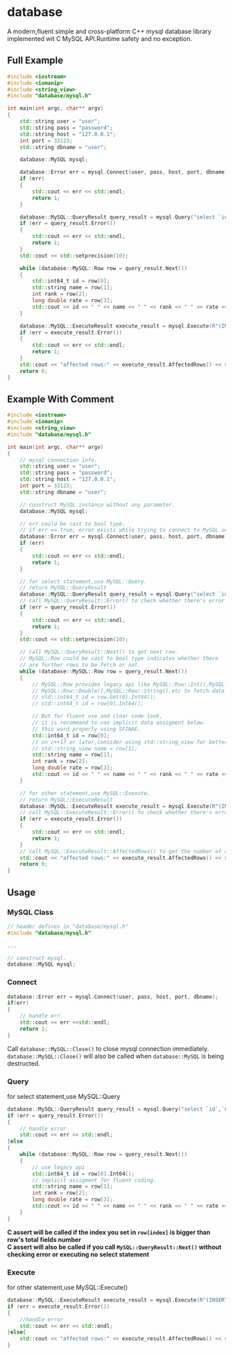 # database
A modern,fluent simple and cross-platform C++ mysql database library implemented wit C MySQL API.Runtime safety and no exception.  


## Full Example
```c++
#include <iostream>
#include <iomanip>
#include <string_view>
#include "database/mysql.h"

int main(int argc, char** argv)
{
    std::string user = "user";
    std::string pass = "password";
    std::string host = "127.0.0.1";
    int port = 33123;
    std::string dbname = "user";

    database::MySQL mysql;

    database::Error err = mysql.Connect(user, pass, host, port, dbname);
    if (err)
    {
        std::cout << err << std::endl;
        return 1;
    }

    database::MySQL::QueryResult query_result = mysql.Query("select `id`,`name`,`rank`,`rate` from `user`.`name`");
    if (err = query_result.Error())
    {
        std::cout << err << std::endl;
        return 1;
    }
    std::cout << std::setprecision(10);

    while (database::MySQL::Row row = query_result.Next())
    {
        std::int64_t id = row[0];
        std::string name = row[1];
        int rank = row[2];
        long double rate = row[3];
        std::cout << id << " " << name << " " << rank << " " << rate << std::endl;
    }

    database::MySQL::ExecuteResult execute_result = mysql.Execute(R"(INSERT INTO `user`.`name`(`id`, `name`) VALUES (0, 'user_name');)");
    if (err = execute_result.Error())
    {
        std::cout << err << std::endl;
        return 1;
    }
    std::cout << "affected rows:" << execute_result.AffectedRows() << std::endl;
    return 0;
}
```

## Example With Comment
```c++
#include <iostream>
#include <iomanip>
#include <string_view>
#include "database/mysql.h"

int main(int argc, char** argv)
{
    // mysql connection info.
    std::string user = "user";
    std::string pass = "password";
    std::string host = "127.0.0.1";
    int port = 33123;
    std::string dbname = "user";

    // construct MySQL instance without any parameter.
    database::MySQL mysql;

    // err could be cast to bool type.
    // if err == true, error exists while trying to connect to MySQL server.
    database::Error err = mysql.Connect(user, pass, host, port, dbname);
    if (err)
    {
        std::cout << err << std::endl;
        return 1;
    }

    // for select statement,use MySQL::Query.
    // return MySQL::QueryResult
    database::MySQL::QueryResult query_result = mysql.Query("select `id`,`name`,`rank`,`rate` from `user`.`name`");
    // call MySQL::QueryResult::Error() to check whether there's error or not.
    if (err = query_result.Error())
    {
        std::cout << err << std::endl;
        return 1;
    }
    std::cout << std::setprecision(10);

    // call MySQL::QueryResult::Next() to get next row.
    // MySQL::Row could be cast to bool type indicates whether there
    // are further rows to be fetch or not.
    while (database::MySQL::Row row = query_result.Next())
    {
        // MySQL::Row provides legacy api like MySQL::Row::Int(),MySQL::Row::Int64(),
        // MySQL::Row::Double(),MySQL::Row::String(),etc to fetch data directly.
        // std::int64_t id = row.Get(0).Int64();
        // std::int64_t id = row[0].Int64();

        // But for fluent use and clear code look,
        // it is recommand to use implicit data assigment below.
        // this word properly using SFINAE.
        std::int64_t id = row[0];
        // on c++17 or later,consider using std::string_view for better performance
        // std::string_view name = row[1];
        std::string name = row[1];
        int rank = row[2];
        long double rate = row[3];
        std::cout << id << " " << name << " " << rank << " " << rate << std::endl;
    }

    // for other statement,use MySQL::Exexute.
    // return MySQL::ExecuteResult
    database::MySQL::ExecuteResult execute_result = mysql.Execute(R"(INSERT INTO `user`.`name`(`id`, `name`) VALUES (0, 'user_name');)");
    // call MySQL::ExecuteResult::Error() to check whether there's error or not.
    if (err = execute_result.Error())
    {
        std::cout << err << std::endl;
        return 1;
    }
    // call MySQL::ExecuteResult::AffectedRows() to get the number of affected rows.
    std::cout << "affected rows:" << execute_result.AffectedRows() << std::endl;
    return 0;
}

```


## Usage

### MySQL Class
```c++
// header defines in "database/mysql.h"
#include "database/mysql.h"

...

// construct mysql.
database::MySQL mysql;

```

### Connect
```c++
database::Error err = mysql.Connect(user, pass, host, port, dbname);
if(err) 
{
    // handle err
    std::cout << err <<std::endl;
    return 1;
}

```
Call ```database::MySQL::Close()``` to close mysql connection immediately.  
```database::MySQL::Close()``` will also be called when ```database::MySQL``` is being destructed.  

### Query
for select statement,use MySQL::Query

```c++
database::MySQL::QueryResult query_result = mysql.Query("select `id`,`name`,`rank`,`rate` from `user`.`name`");
if (err = query_result.Error())
{
    // handle error
    std::cout << err << std::endl;
}else
{
    while (database::MySQL::Row row = query_result.Next())
    {
        // use legacy api
        std::int64_t id = row[0].Int64();
        // implicit assigment for fluent coding.
        std::string name = row[1];
        int rank = row[2];
        long double rate = row[3];
        std::cout << id << " " << name << " " << rank << " " << rate << std::endl;
    }
}
```
**C assert will be called if the index you set in ```row[index]``` is bigger than row's total fields number**  
**C assert will also be called if you call ```MySQL::QueryResult::Next()``` without checking error or executing no select statement**  

### Execute
for other statement,use MySQL::Execute()
```c++
database::MySQL::ExecuteResult execute_result = mysql.Execute(R"(INSERT INTO `user`.`name`(`id`, `name`) VALUES (0, 'user_name');)");
if (err = execute_result.Error())
{
    //handle error
    std::cout << err << std::endl;
}else{
    std::cout << "affected rows:" << execute_result.AffectedRows() << std::endl;
}
```